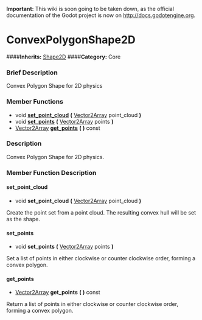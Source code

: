**Important:** This wiki is soon going to be taken down, as the official documentation of the Godot project is now on http://docs.godotengine.org.

#  ConvexPolygonShape2D  
####**Inherits:** [Shape2D](class_shape2d)
####**Category:** Core

###  Brief Description  
Convex Polygon Shape for 2D physics

###  Member Functions 
  * void  **[set&#95;point&#95;cloud](#set_point_cloud)**  **(** [Vector2Array](class_vector2array) point_cloud  **)**
  * void  **[set&#95;points](#set_points)**  **(** [Vector2Array](class_vector2array) points  **)**
  * [Vector2Array](class_vector2array)  **[get&#95;points](#get_points)**  **(** **)** const

###  Description  
Convex Polygon Shape for 2D physics.

###  Member Function Description  

#### <a name="set_point_cloud">set_point_cloud</a>
  * void  **set&#95;point&#95;cloud**  **(** [Vector2Array](class_vector2array) point_cloud  **)**

Create the point set from a point cloud. The resulting convex hull will be set as the shape.

#### <a name="set_points">set_points</a>
  * void  **set&#95;points**  **(** [Vector2Array](class_vector2array) points  **)**

Set a list of points in either clockwise or counter clockwise order, forming a convex polygon.

#### <a name="get_points">get_points</a>
  * [Vector2Array](class_vector2array)  **get&#95;points**  **(** **)** const

Return a list of points in either clockwise or counter clockwise order, forming a convex polygon.
